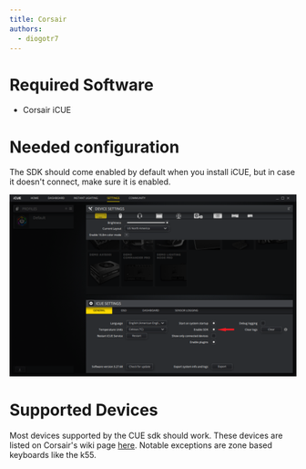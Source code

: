 ```yaml
---
title: Corsair
authors:
  - diogotr7
---
```


# Required Software

* Corsair iCUE

# Needed configuration

The SDK should come enabled by default when you install iCUE, but in case it doesn't connect, make sure it is enabled.

![Turning on the SDK in Corsair iCUE](/img/docs/icue-enable-sdk.png)

# Supported Devices

Most devices supported by the CUE sdk should work. These devices are listed on Corsair's wiki page [here](https://corsairofficial.github.io/cue-sdk/#supported-devices). Notable exceptions are zone based keyboards like the k55.
